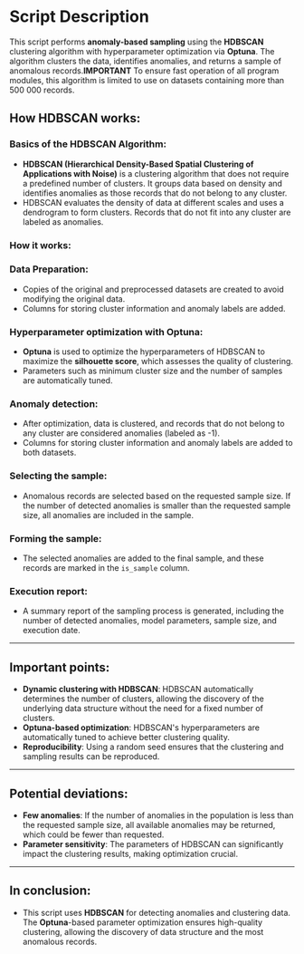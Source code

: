 # Script Description

This script performs **anomaly-based sampling** using the **HDBSCAN** clustering algorithm with hyperparameter optimization via **Optuna**. The algorithm clusters the data, identifies anomalies, and returns a sample of anomalous records.**IMPORTANT** To ensure fast operation of all program modules, this algorithm is limited to use on datasets containing more than 500 000 records.

## How HDBSCAN works:

### Basics of the HDBSCAN Algorithm:
- **HDBSCAN (Hierarchical Density-Based Spatial Clustering of Applications with Noise)** is a clustering algorithm that does not require a predefined number of clusters. It groups data based on density and identifies anomalies as those records that do not belong to any cluster.
- HDBSCAN evaluates the density of data at different scales and uses a dendrogram to form clusters. Records that do not fit into any cluster are labeled as anomalies.

### How it works:

### Data Preparation:
- Copies of the original and preprocessed datasets are created to avoid modifying the original data.
- Columns for storing cluster information and anomaly labels are added.

### Hyperparameter optimization with Optuna:
- **Optuna** is used to optimize the hyperparameters of HDBSCAN to maximize the **silhouette score**, which assesses the quality of clustering.
- Parameters such as minimum cluster size and the number of samples are automatically tuned.

### Anomaly detection:
- After optimization, data is clustered, and records that do not belong to any cluster are considered anomalies (labeled as -1).
- Columns for storing cluster information and anomaly labels are added to both datasets.

### Selecting the sample:
- Anomalous records are selected based on the requested sample size. If the number of detected anomalies is smaller than the requested sample size, all anomalies are included in the sample.

### Forming the sample:
- The selected anomalies are added to the final sample, and these records are marked in the `is_sample` column.

### Execution report:
- A summary report of the sampling process is generated, including the number of detected anomalies, model parameters, sample size, and execution date.

---

## Important points:

- **Dynamic clustering with HDBSCAN**: HDBSCAN automatically determines the number of clusters, allowing the discovery of the underlying data structure without the need for a fixed number of clusters.
- **Optuna-based optimization**: HDBSCAN's hyperparameters are automatically tuned to achieve better clustering quality.
- **Reproducibility**: Using a random seed ensures that the clustering and sampling results can be reproduced.

---

## Potential deviations:

- **Few anomalies**: If the number of anomalies in the population is less than the requested sample size, all available anomalies may be returned, which could be fewer than requested.
- **Parameter sensitivity**: The parameters of HDBSCAN can significantly impact the clustering results, making optimization crucial.

---

## In conclusion:

- This script uses **HDBSCAN** for detecting anomalies and clustering data. The **Optuna**-based parameter optimization ensures high-quality clustering, allowing the discovery of data structure and the most anomalous records.
